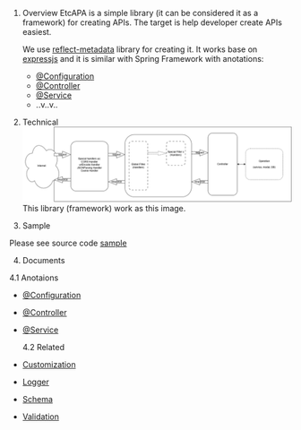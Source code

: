 1. Overview
   EtcAPA is a simple library (it can be considered it as a framework) for creating APIs. The target is help developer create APIs easiest.

   We use [reflect-metadata](https://rbuckton.github.io/reflect-metadata/) library for creating it. It works base on [expressjs](https://expressjs.com/) and it is similar with Spring Framework with anotations:

   - [@Configuration](./docs/configuration.md)
   - [@Controller](./docs/controller.md)
   - [@Service](./docs//service.md)
   - ..v..v..

2. Technical
   ![Request Response](./docs/bakku-etcapi.drawio.png)
   This library (framework) work as this image.

3. Sample

Please see source code [sample](./sample-etcapi/)

4. Documents

4.1 Anotaions

- [@Configuration](./docs/configuration.md)
- [@Controller](./docs/controller.md)
- [@Service](./docs//service.md)

  4.2 Related

- [Customization](./docs/customization.md)
- [Logger](./docs/logger.md)
- [Schema](./docs/class-schema.md)
- [Validation](./docs/validate.md)
